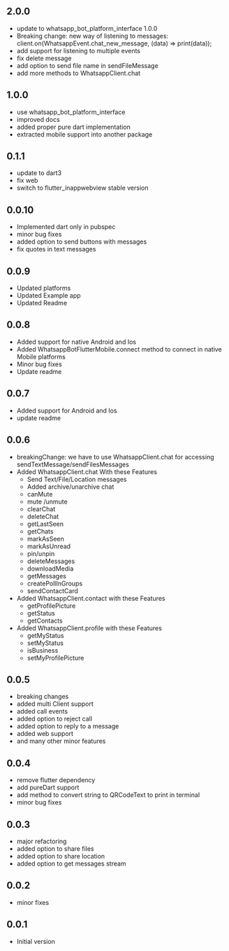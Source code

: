 ## 2.0.0

- update to whatsapp_bot_platform_interface 1.0.0
- Breaking change: new way of listening to messages: client.on(WhatsappEvent.chat_new_message, (data) => print(data));
- add support for listening to multiple events
- fix delete message
- add option to send file name in sendFileMessage
- add more methods to WhatsappClient.chat

## 1.0.0

- use whatsapp_bot_platform_interface
- improved docs
- added proper pure dart implementation
- extracted mobile support into another package


## 0.1.1

- update to dart3
- fix web
- switch to flutter_inappwebview stable version


## 0.0.10

- Implemented dart only in pubspec
- minor bug fixes
- added option to send buttons with messages
- fix quotes in text messages

## 0.0.9

- Updated platforms
- Updated Example app
- Updated Readme

## 0.0.8

- Added support for native Android and Ios
- Added WhatsappBotFlutterMobile.connect method to connect in native Mobile platforms
- Minor bug fixes
- Update readme

## 0.0.7

- Added support for Android and Ios
- update readme

## 0.0.6

- breakingChange: we have to use WhatsappClient.chat for accessing sendTextMessage/sendFilesMessages
- Added WhatsappClient.chat With these Features
  - Send Text/File/Location messages
  - Added archive/unarchive chat
  - canMute
  - mute /unmute
  - clearChat
  - deleteChat
  - getLastSeen
  - getChats
  - markAsSeen
  - markAsUnread
  - pin/unpin
  - deleteMessages
  - downloadMedia
  - getMessages
  - createPollInGroups
  - sendContactCard
- Added WhatsappClient.contact with these Features
  - getProfilePicture
  - getStatus
  - getContacts
- Added WhatsappClient.profile with these Features
  - getMyStatus
  - setMyStatus
  - isBusiness
  - setMyProfilePicture

## 0.0.5

- breaking changes
- added multi Client support
- added call events
- added option to reject call
- added option to reply to a message
- added web support
- and many other minor features

## 0.0.4

- remove flutter dependency
- add pureDart support
- add method to convert string to QRCodeText to print in terminal
- minor bug fixes

## 0.0.3

- major refactoring
- added option to share files
- added option to share location
- added option to get messages stream

## 0.0.2

- minor fixes

## 0.0.1

- Initial version
